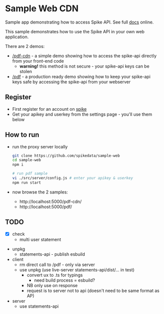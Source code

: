 # Sample Web CDN

Sample app demonstrating how to access Spike API. See full [docs](https://app.spikedata.co.za/docs/code/) online.

This sample demonstrates how to use the Spike API in your own web application.

There are 2 demos:

- [/pdf-cdn](./src/ux/pdf-cdn/app.js) - a simple demo showing how to access the spike-api directly from your front-end code
  - **warning!** this method is not secure - your spike-api keys can be stolen
- [/pdf](./src/ux/pdf/app.js) - a production ready demo showing how to keep your spike-api keys safe by accessing the spike-api from your webserver

## Register

- First register for an account on [spike](https://app.spikedata.co.za/)
- Get your apikey and userkey from the settings page - you'll use them below

## How to run

- run the proxy server locally

  ```sh
  git clone https://github.com/spikedata/sample-web
  cd sample-web
  npm i

  # run pdf sample
  vi ./src/server/config.js # enter your apikey & userkey
  npm run start
  ```

- now browse the 2 samples:
  - http://localhost:5000/pdf-cdn/
  - http://localhost:5000/pdf/

## TODO

- [x] check
  - multi user statement
- unpkg
  - statements-api - publish esbuild
- client
  - rm direct call to /pdf - only via server
  - use unpkg (use live-server statements-api/dist/... in test)
    - convert ux to .ts for typings
      - need build process = esbuild?
    - NB only use on response
    - request is to server not to api (doesn't need to be same format as AP)
- server
  - use statements-api
